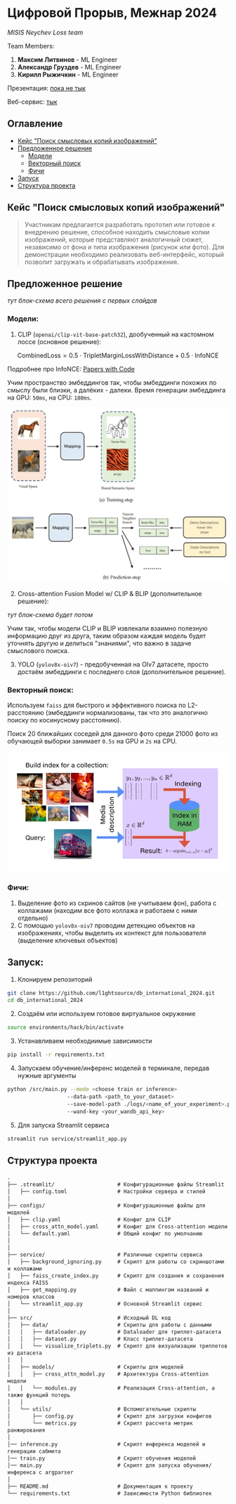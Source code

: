 # Цифровой Прорыв, Межнар 2024

*MISIS Neychev Loss team*

Team Members:
1) **Максим Литвинов** - ML Engineer
2) **Александр Груздев** - ML Engineer
3) **Кирилл Рыжичкин** - ML Engineer

Презентация: [пока не тык](google.com)

Веб-сервис: [тык](http://fotorientir.itatmisis.ru:8501/)

## Оглавление

- [Кейс "Поиск смысловых копий изображений"](#кейс-поиск-смысловых-копий-изображений)
- [Предложенное решение](#предложенное-решение)
  - [Модели](#модели)
  - [Векторный поиск](#векторный-поиск)
  - [Фичи](#фичи)
- [Запуск](#запуск)
- [Структура проекта](#структура-проекта)

## Кейс "Поиск смысловых копий изображений"

> Участникам предлагается разработать прототип или готовое к внедрению решение, способное находить смысловые копии изображений, которые представляют аналогичный сюжет, независимо от фона и типа изображения (рисунок или фото). Для демонстрации необходимо реализовать веб-интерфейс, который позволит загружать и обрабатывать изображения.

## Предложенное решение

*тут блок-схема всего решения с первых слайдов*

### Модели:
1) CLIP (`openai/clip-vit-base-patch32`), дообученный на кастомном лоссе (основное решение):

$$
\text{CombinedLoss} = 0.5 \cdot \text{TripletMarginLossWithDistance} + 0.5 \cdot \text{InfoNCE}
$$

Подробнее про InfoNCE: [Papers with Code](https://paperswithcode.com/method/infonce)

Учим пространство эмбеддингов так, чтобы эмбеддинги похожих по смыслу были близки, а далёких - далеки.
Время генерации эмбеддинга на GPU: `50ms`, на CPU: `180ms`.

![clip](img/clip.webp)

2) Cross-attention Fusion Model w/ CLIP & BLIP (дополнительное решение):

*тут блок-схема будет потом*

Учим так, чтобы модели CLIP и BLIP извлекали взаимно полезную информацию друг из друга, таким образом каждая модель будет уточнять другую и делиться "знаниями", что важно в задаче смыслового поиска.

3) YOLO (`yolov8x-oiv7`) - предобученная на OIv7 датасете, просто достаём эмбеддинги с последнего слоя (дополнительное решение).

### Векторный поиск:

Используем `faiss` для быстрого и эффективного поиска по L2-расстоянию (эмбеддинги нормализованы, так что это аналогично поиску по косинусному расстоянию).

Поиск 20 ближайших соседей для данного фото среди 21000 фото из обучающей выборки занимает `0.5s` на GPU и `2s` на CPU.

![faiss](img/faiss.webp)

### Фичи:

1) Выделение фото из скринов сайтов (не учитываем фон), работа с коллажами (находим все фото коллажа и работаем с ними отдельно)
2) С помощью `yolov8x-oiv7` проводим детекцию объектов на изображениях, чтобы выделить их контекст для пользователя (выделение ключевых объектов)

## Запуск:

1) Клонируем репозиторий 
```bash
git clone https://github.com/l1ghtsource/db_international_2024.git
cd db_international_2024
```
2) Создаём или используем готовое виртуальное окружение 
```bash
source environments/hack/bin/activate
```
3) Устанавливаем необходиимые зависимости
```bash
pip install -r requirements.txt
```
4) Запускаем обучение/инференс моделей в терминале, передав нужные аргументы
```bash
python /src/main.py --mode <choose train or inference> 
                   --data-path <path_to_your_dataset> 
                   --save-model-path ./logs/<name_of_your_experiment>.pth 
                   --wand-key <your_wandb_api_key>
``` 
5) Для запуска Streamlit сервиса
```bash
streamlit run service/streamlit_app.py
```

## Структура проекта

```
.
├── .streamlit/                    # Конфигурационные файлы Streamlit
│   ├── config.toml                # Настройки сервера и стилей
│
├── configs/                       # Конфигурационные файлы для моделей
│   ├── clip.yaml                  # Конфиг для CLIP 
│   ├── cross_attn_model.yaml      # Конфиг для Cross-attention модели
│   └── default.yaml               # Общий конфиг по умолчанию
│
│
├── service/                       # Различные скрипты сервиса
│   ├── background_ignoring.py     # Скрипт для работы со скриншотами и коллажами
│   ├── faiss_create_index.py      # Скрипт для создания и сохранения индекса FAISS
│   ├── get_mapping.py             # Файл с маппингом названий и номеров классов
│   └── streamlit_app.py           # Основной Streamlit сервис
│
├── src/                           # Исходный DL код
│   ├── data/                      # Скрипты для работы с данными
│   │   ├── dataloader.py          # Dataloader для триплет-датасета
│   │   ├── dataset.py             # Класс триплет-датасета
│   │   └── visualize_triplets.py  # Скрипт для визуализации триплетов из датасета
│   │
│   ├── models/                    # Скрипты для моделей
│   │   ├── cross_attn_model.py    # Архитектура Cross-attention модели
│   │   └── modules.py             # Реализация Cross-attention, а также функций потерь
│   │
│   └── utils/                     # Вспомогательные скрипты
│       ├── config.py              # Скрипт для загрузки конфигов
│       └── metrics.py             # Скрипт рассчета метрик ранжирования
│     
│── inference.py                   # Скрипт инференса моделей и генерации сабмита
│── train.py                       # Скрипт обучения моделей
│── main.py                        # Скрипт для запуска обучения/инференса с argparser
│
├── README.md                      # Документация к проекту           
└── requirements.txt               # Зависимости Python библиотек
```
